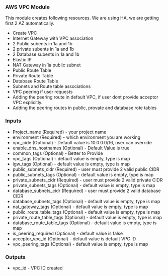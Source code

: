 ### AWS VPC Module

This module creates following resources. We are using HA, we are getting first 2 AZ automatically.

* Create VPC
* Internet Gateway with VPC association
* 2 Public subents in 1a and 1b
* 2 private subents in 1a and 1b
* 2 Database subents in 1a and 1b
* Elastic IP
* NAT Gateway in 1a public subnet
* Public Route Table
* Private Route Table
* Database Route Table
* Subnets and Route table associations
* VPC peering if user requests
* Adding the peering route in default VPC, if user dont provide acceptor VPC explicitly.
* Adding the peering routes in public, provate and database rote tables

### Inputs

* Project_name (Required) - your project name
* environment (Required) - which environment you are working
* vpc_cide (Optional) - Default value is 10.0.0.0/16, user can override
* enable_dns_hostnames (Optional) - Default Value is true
* common_tags (Optional) - Better to Provide
* vpc_tags (Optional) - default value is empty, type is map
* igw_tags (Optional) - default value is empty, type is map
* public_subnets_cidr (Required) - user must provide 2 valid public CIDR
* public_subnets_tags (Optional)  - default value is empty, type is map
* private_subnets_cidr (Required) - user must provide 2 valid private CIDR
* private_subnets_tags (Optional) - default value is empty, type is map
* database_subnets_cidr (Required) - user must provide 2 valid database CIDR
* database_subnets_tags (Optional) - default value is empty, type is map
* nat_gateway_tags (Optional) - default value is empty, type is map
* public_route_table_tags (Optional) - default value is empty, type is map
* private_route_table_tags (Optional) - default value is empty, type is map
* database_route_table_tags (Optional) - default value is empty, type is map
* is_peering_required (Optional) - default value is false
* acceptor_vpc_id (Optional)  - default value is default VPC ID
* vpc_peering_tags (Optional) - default value is empty, type is map

### Outputs

* vpc_id - VPC ID created